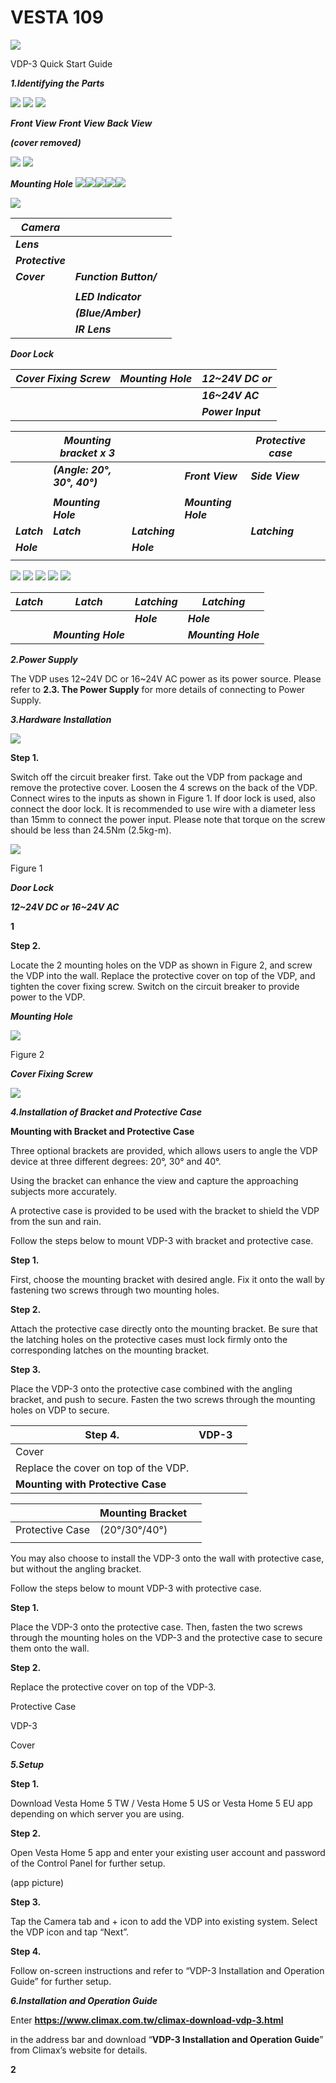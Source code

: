 # VESTA 109

![](<.gitbook/assets/0 (40).png>)

VDP-3 Quick Start Guide

_**1.Identifying the Parts**_

![](<.gitbook/assets/1 (46).png>) ![](<.gitbook/assets/2 (53).png>) ![](<.gitbook/assets/3 (52).png>)

_**Front View**_ _**Front View**_ _**Back View**_

_**(cover removed)**_

![](<.gitbook/assets/4 (50).png>) ![](<.gitbook/assets/5 (49).png>)

_**Mounting Hole**_ ![](<.gitbook/assets/6 (32).png>)![](<.gitbook/assets/7 (27).png>)![](<.gitbook/assets/8 (32).png>)![](<.gitbook/assets/9 (32).png>)![](<.gitbook/assets/10 (30).png>)

![](<.gitbook/assets/11 (25).png>)

| _**Camera**_     |                        |   |
| ---------------- | ---------------------- | - |
| _**Lens**_       |                        |   |
| _**Protective**_ |                        |   |
| _**Cover**_      | _**Function Button/**_ |   |
|                  |                        |   |
|                  | _**LED Indicator**_    |   |
|                  | _**(Blue/Amber)**_     |   |
|                  | _**IR Lens**_          |   |

_**Door Lock**_

| _**Cover Fixing Screw**_ | _**Mounting Hole**_ | _**12\~24V DC or**_ |
| ------------------------ | ------------------- | ------------------- |
|                          |                     | _**16\~24V AC**_    |
|                          |                     | _**Power Input**_   |

|             | _**Mounting bracket x 3**_   |                |                     | _**Protective case**_ |   |
| ----------- | ---------------------------- | -------------- | ------------------- | --------------------- | - |
|             | _**(Angle: 20°, 30°, 40°)**_ |                | _**Front View**_    | _**Side View**_       |   |
|             |                              |                |                     |                       |   |
|             | _**Mounting Hole**_          |                | _**Mounting Hole**_ |                       |   |
| _**Latch**_ | _**Latch**_                  | _**Latching**_ |                     | _**Latching**_        |   |
| _**Hole**_  |                              | _**Hole**_     |                     |                       |   |
|             |                              |                |                     |                       |   |

![](<.gitbook/assets/12 (26).png>) ![](<.gitbook/assets/13 (21).png>) ![](<.gitbook/assets/14 (17).png>) ![](<.gitbook/assets/15 (18).png>) ![](<.gitbook/assets/16 (20).png>)

| _**Latch**_ | _**Latch**_         | _**Latching**_ | _**Latching**_      |
| ----------- | ------------------- | -------------- | ------------------- |
|             |                     | _**Hole**_     | _**Hole**_          |
|             | _**Mounting Hole**_ |                | _**Mounting Hole**_ |

_**2.Power Supply**_

The VDP uses 12\~24V DC or 16\~24V AC power as its power source. Please refer to **2.3. The Power Supply** for more details of connecting to Power Supply.

_**3.Hardware Installation**_

![](<.gitbook/assets/17 (14).png>)

**Step 1.**

Switch off the circuit breaker first. Take out the VDP from package and remove the protective cover. Loosen the 4 screws on the back of the VDP. Connect wires to the inputs as shown in Figure 1. If door lock is used, also connect the door lock. It is recommended to use wire with a diameter less than 15mm to connect the power input. Please note that torque on the screw should be less than 24.5Nm (2.5kg-m).

![](<.gitbook/assets/18 (18).png>)

Figure 1

_**Door Lock**_

_**12\~24V DC or 16\~24V AC**_

**1**

**Step 2.**

Locate the 2 mounting holes on the VDP as shown in Figure 2, and screw the VDP into the wall. Replace the protective cover on top of the VDP, and tighten the cover fixing screw. Switch on the circuit breaker to provide power to the VDP.

_**Mounting Hole**_

![](<.gitbook/assets/19 (19).png>)

Figure 2

_**Cover Fixing Screw**_

![](<.gitbook/assets/20 (15).png>)

_**4.Installation of Bracket and Protective Case**_

**Mounting with Bracket and Protective Case**

Three optional brackets are provided, which allows users to angle the VDP device at three different degrees: 20°, 30° and 40°.

Using the bracket can enhance the view and capture the approaching subjects more accurately.

A protective case is provided to be used with the bracket to shield the VDP from the sun and rain.

Follow the steps below to mount VDP-3 with bracket and protective case.

**Step 1.**

First, choose the mounting bracket with desired angle. Fix it onto the wall by fastening two screws through two mounting holes.

**Step 2.**

Attach the protective case directly onto the mounting bracket. Be sure that the latching holes on the protective cases must lock firmly onto the corresponding latches on the mounting bracket.

**Step 3.**

Place the VDP-3 onto the protective case combined with the angling bracket, and push to secure. Fasten the two screws through the mounting holes on VDP to secure.

| **Step 4.**                          | VDP-3 |   |
| ------------------------------------ | ----- | - |
| Cover                                |       |   |
| Replace the cover on top of the VDP. |       |   |
| **Mounting with Protective Case**    |       |   |

|                 | Mounting Bracket |   |
| --------------- | ---------------- | - |
| Protective Case | (20°/30°/40°)    |   |
|                 |                  |   |

You may also choose to install the VDP-3 onto the wall with protective case, but without the angling bracket.

Follow the steps below to mount VDP-3 with protective case.

**Step 1.**

Place the VDP-3 onto the protective case. Then, fasten the two screws through the mounting holes on the VDP-3 and the protective case to secure them onto the wall.

**Step 2.**

Replace the protective cover on top of the VDP-3.

Protective Case

VDP-3

Cover

_**5.Setup**_

**Step 1.**

Download Vesta Home 5 TW / Vesta Home 5 US or Vesta Home 5 EU app depending on which server you are using.

**Step 2.**

Open Vesta Home 5 app and enter your existing user account and password of the Control Panel for further setup.

(app picture)

**Step 3.**

Tap the Camera tab and + icon to add the VDP into existing system. Select the VDP icon and tap “Next”.

**Step 4.**

Follow on-screen instructions and refer to “VDP-3 Installation and Operation Guide” for further setup.

_**6.Installation and Operation Guide**_

Enter **https://www.climax.com.tw/climax-download-vdp-3.html**

in the address bar and download “**VDP-3 Installation and Operation Guide**” from Climax’s website for details.

**2**
